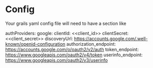 


# Config

Your grails yaml config file will need to have a section like

authProviders:
  google:
    clientId: <<client_id>>
    clientSecret: <<client_secret>>
    discoveryUrl: https://accounts.google.com/.well-known/openid-configuration
    authorization_endpoint: https://accounts.google.com/o/oauth2/v2/auth
    token_endpoint: https://www.googleapis.com/oauth2/v4/token
    userinfo_endpoint: https://www.googleapis.com/oauth2/v3/userinfo



